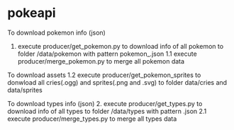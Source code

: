 # pokeapi

To download pokemon info (json)
1. execute producer/get_pokemon.py to download info of all pokemon to folder /data/pokemon with pattern pokemon_<id>.json
1.1 execute producer/merge_pokemon.py to merge all pokemon data

To download assets
1.2 execute producer/get_pokemon_sprites to donwload all cries(.ogg) and sprites(.png and .svg) to folder data/cries and data/sprites

To download types info (json)
2. execute producer/get_types.py to download info of all types to folder /data/types with pattern <type name>.json
2.1 execute producer/merge_types.py to merge all types data

